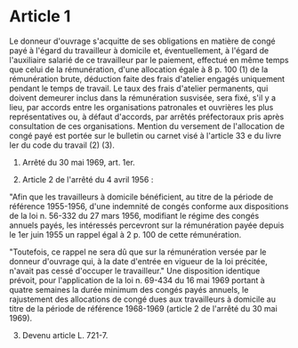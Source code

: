 # Article 1

Le donneur d'ouvrage s'acquitte de ses obligations en matière de congé payé à l'égard du travailleur à domicile et, éventuellement, à l'égard de l'auxiliaire salarié de ce travailleur par le paiement, effectué en même temps que celui de la rémunération, d'une allocation égale à 8 p. 100 (1) de la rémunération brute, déduction faite des frais d'atelier engagés uniquement pendant le temps de travail. Le taux des frais d'atelier permanents, qui doivent demeurer inclus dans la rémunération susvisée, sera fixé, s'il y a lieu, par accords entre les organisations patronales et ouvrières les plus représentatives ou, à défaut d'accords, par arrêtés préfectoraux pris après consultation de ces organisations. Mention du versement de l'allocation de congé payé est portée sur le bulletin ou carnet visé à l'article 33 e du livre Ier du code du travail (2) (3).

1) Arrêté du 30 mai 1969, art. 1er.

2) Article 2 de l'arrêté du 4 avril 1956 :

"Afin que les travailleurs à domicile bénéficient, au titre de la période de référence 1955-1956, d'une indemnité de congés conforme aux dispositions de la loi n. 56-332 du 27 mars 1956, modifiant le régime des congés annuels payés, les intéressés percevront sur la rémunération payée depuis le 1er juin 1955 un rappel égal à 2 p. 100 de cette rémunération.

"Toutefois, ce rappel ne sera dû que sur la rémunération versée par le donneur d'ouvrage qui, à la date d'entrée en vigueur de la loi précitée, n'avait pas cessé d'occuper le travailleur."    Une disposition identique prévoit, pour l'application de la loi n. 69-434 du 16 mai 1969 portant à quatre semaines la durée minimum des congés payés annuels, le rajustement des allocations de congé dues aux travailleurs à domicile au titre de la période de référence 1968-1969 (article 2 de l'arrêté du 30 mai 1969).

3) Devenu article L. 721-7.
